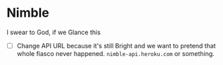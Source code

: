 Nimble
======

I swear to God, if we Glance this


- [ ] Change API URL because it's still Bright and we want to pretend that whole fiasco never happened. `nimble-api.heroku.com` or something.
